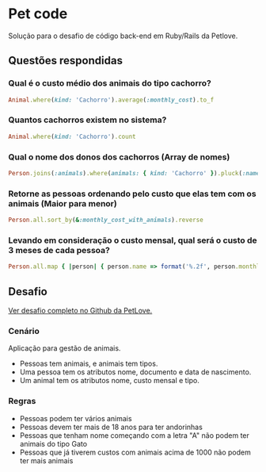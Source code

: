 # Pet code
Solução para o desafio de código back-end em Ruby/Rails da Petlove.

## Questões respondidas

### Qual é o custo médio dos animais do tipo cachorro?

```ruby
Animal.where(kind: 'Cachorro').average(:monthly_cost).to_f
```

### Quantos cachorros existem no sistema?

```ruby
Animal.where(kind: 'Cachorro').count
```

### Qual o nome dos donos dos cachorros (Array de nomes)

```ruby
Person.joins(:animals).where(animals: { kind: 'Cachorro' }).pluck(:name)
```

### Retorne as pessoas ordenando pelo custo que elas tem com os animais (Maior para menor)

```ruby
Person.all.sort_by(&:monthly_cost_with_animals).reverse
```

### Levando em consideração o custo mensal, qual será o custo de 3 meses de cada pessoa?

```ruby
Person.all.map { |person| { person.name => format('%.2f', person.monthly_cost_with_animals * 3) }}
```

## Desafio
[Ver desafio completo no Github da PetLove.](https://github.com/petlove/vagas/blob/08d18bdc6a0a9e45d313286c03e87d913fc9dadc/backend-ruby/README.md)

### Cenário

Aplicação para gestão de animais.

- Pessoas tem animais, e animais tem tipos.
- Uma pessoa tem os atributos nome, documento e data de nascimento.
- Um animal tem  os atributos nome, custo mensal e tipo.

### Regras

  - Pessoas podem ter vários animais
  - Pessoas devem ter mais de 18 anos para ter andorinhas
  - Pessoas que tenham nome começando com a letra "A" não podem ter animais do tipo Gato
  - Pessoas que já tiverem custos com animais acima de 1000 não podem ter mais animais
